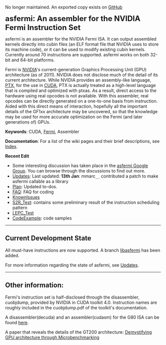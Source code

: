 No longer maintained. An exported copy exists on [GitHub](https://github.com/hyqneuron/asfermi)

<b><font size='5'>asfermi: An assembler for the NVIDIA Fermi Instruction Set</font></b>

asfermi is an assembler for the NVIDIA Fermi ISA. It can output assembled kernels directly into cubin files (an ELF format file that NVIDIA uses to store its machine code), or it can be used to modify existing cubin kernels. Currently around 70 instructions are supported. asfermi works on both 32-bit and 64-bit platforms.

Fermi is [NVIDIA](http://en.wikipedia.org/wiki/Nvidia)'s current-generation Graphics Processing Unit (GPU) architecture (as of 2011). NVIDIA does not disclose much of the detail of its current architecture. While NVIDIA provides an assembly-like language, [PTX](http://en.wikipedia.org/wiki/Parallel_Thread_Execution), for the use in [CUDA](http://en.wikipedia.org/wiki/CUDA), PTX is actually treated as a high-level language that is compiled and optimized with ptxas. As a result, direct access to the hardware using real opcodes is not available. With this assembler, real opcodes can be directly generated on a one-to-one basis from instruction. Aided with this direct means of interaction, hopefully all the important details of the GF1xx architecture may be uncovered, so that the knowledge may be used for more accurate optimization on the Fermi (and later generations of) GPUs.

**Keywords**: CUDA, [Fermi](http://en.wikipedia.org/wiki/GeForce_400_Series), Assembler

**Documentation**: For a list of the wiki pages and their brief descriptions, see [Index](IndexPage.md).

**Recent Edit**
  * Some interesting discussion has taken place in the [asfermi Google Group](http://groups.google.com/group/asfermi). You can browse through the discussions to find out more.
  * [Updates](Updates.md): Last updated: **13th Jan**: mmarc`__` contributed a patch to make asfermi callable as a library
  * [Plan](Plan.md): Updated to-dos.
  * [FAQ](FAQ.md): FAQ for coding
  * [KnownIssues](KnownIssues.md)
  * [S2R\_Test](S2R_Test.md): contains some preliminary result of the instruction scheduling pattern
  * [LEPC\_Test](LEPC_Test.md)
  * [CodeExample](CodeExample.md): code samples


---

## Current Development State ##
All must-have instructions are now supported.
A branch [libasfermi](http://code.google.com/p/asfermi/source/browse/#svn%2Fbranches%2Flibasfermi) has been added.

For more information regarding the state of asfermi, see [Updates](Updates.md).


---

## Other information: ##
Fermi's instruction set is half-disclosed through the disassembler, cuobjdump, provided by NVIDIA in CUDA toolkit 4.0. Instruction names are roughly included in the cuobjdump.pdf of the toolkit's documentation.


A disassembler(decuda) and an assembler(cudasm) for the G80 ISA can be found [here](https://github.com/laanwj/decuda/wiki).

A paper that reveals the details of the GT200 architecture: [Demystifying GPU architecture through Microbenchmarking](http://www.stuffedcow.net/files/gpuarch-ispass2010.pdf)